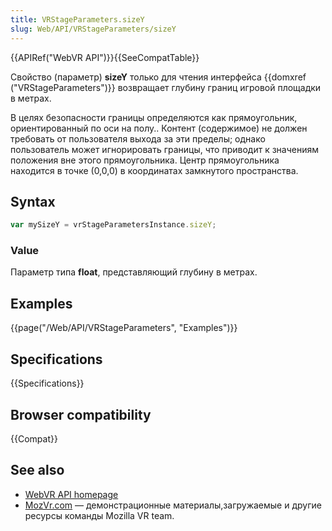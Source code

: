 ```yaml
---
title: VRStageParameters.sizeY
slug: Web/API/VRStageParameters/sizeY
---
```


{{APIRef("WebVR API")}}{{SeeCompatTable}}

Свойство (параметр) **sizeY** только для чтения интерфейса {{domxref ("VRStageParameters")}} возвращает глубину границ игровой площадки в метрах.

В целях безопасности границы определяются как прямоугольник, ориентированный по оси на полу.. Контент (содержимое) не должен требовать от пользователя выхода за эти пределы; однако пользователь может игнорировать границы, что приводит к значениям положения вне этого прямоугольника. Центр прямоугольника находится в точке (0,0,0) в координатах замкнутого пространства.

## Syntax

```js
var mySizeY = vrStageParametersInstance.sizeY;
```

### Value

Параметр типа **float**, представляющий глубину в метрах.

## Examples

{{page("/Web/API/VRStageParameters", "Examples")}}

## Specifications

{{Specifications}}

## Browser compatibility

{{Compat}}

## See also

- [WebVR API homepage](/ru/docs/Web/API/WebVR_API)
- [MozVr.com](http://mozvr.com/) — демонстрационные материалы,загружаемые и другие ресурсы команды Mozilla VR team.
